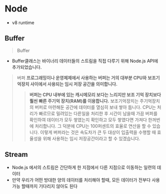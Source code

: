 # Node

- v8 runtime


## Buffer
> Buffer

- Buffer클래스는 바이너리 데이터들의 스트림을 직접 다루기 위해 Node.js API에 추가되었습니다.


> 버퍼
> **프로그래밍이나 운영체제에서 사용하는 버퍼는 거의 대부분 CPU와 보조기억장치 사이에서 사용되는 임시 저장 공간을 의미합니다.**
>> **버퍼는 CPU 내부에 있는 캐시메모리 보다는 느리지만 보조 기억 장치보다 훨씬 빠른 주기억 장치(RAM)를 이용합니다.** 보조기억장치는 주기억장치의 버퍼로 마련해둔 공간에 데이터를 열심히 보내 쌓아 둡니다. CPU는 처리가 빠르므로 밀려있는 다른일을 처리한 후 시간이 남을때 가끔 버퍼를 확인하여 데이터가 모두 쌓였는지 확인하고 모두 쌓였다면 가져다 한꺼번에 처리합니다. 그 덕분에 CPU는 100퍼센트의 효율로 연산을 할 수 있습니다. 이렇게 버퍼라는 것은 속도차가 큰 두 대상이 입출력을 수행할 때 효율성을 위해 사용하는 임시 저장공간이라고 할 수 있겠습니다.  

## Stream

- Node.js 에서의 스트림은 간단하게 한 지점에서 다른 지점으로 이동하는 일련의 데이터
- 만약 우리가 어떤 방대한 양의 데이터를 처리해야 할때, 모든 데이터가 전부다 사용가능 할때까지 기다리지 않아도 된다
